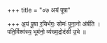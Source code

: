 +++
title = "०७ अयं पूषा"

+++
अ॒यं पू॒षा र॒यिर्भगः॒ सोमः॑ पुना॒नो अ॑र्षति ।  
पति॒र्विश्व॑स्य॒ भूम॑नो॒ व्य॑ख्य॒द्रोद॑सी उ॒भे ॥